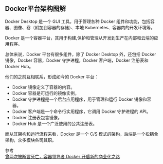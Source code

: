 





## Docker平台架构图解

Docker Desktop 是一个 GUI 工具，用于管理各种 Docker 组件和功能，包括容器、图像、卷（附加到容器的存储）、本地 Kubernetes、容器内的开发环境等。

Docker 是一个容器平台，其用于构建,保护和管理从开发到生产在内部和云端的应用程序。

总体来说，Docker 平台有很多组件，除了 Docker Desktop 外，还包括 Docker 镜像，Docker 容器，Docker 守护进程，Docker 客户端，Docker 注册表和 Docker Hub。

他们的之前互相联系，形成如今的 Docker 平台：
- Docker 镜像定义了容器的内容。
- Docker 容器是可运行的镜像实例。
- Docker 守护进程是一个后台应用程序，用于管理和运行 Docker 镜像和容器。
- Docker 客户端是一个命令行实用程序，它调用 Docker 守护进程的 API。
- Docker 注册表包含镜像，
- Docker Hub 是一个广泛使用的公共注册表。



而从其架构和运行流程来看，Docker 是一个 C/S 模式的架构，后端是一个松耦合架构，众多模块各司其职。




参考  
[曾两次被断言死亡，容器领导者 Docker 开启新的商业化之路](https://www.infoq.cn/article/8sDYJS1Z17udZA8VrUlO)






